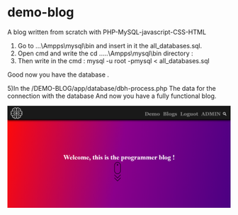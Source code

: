 # demo-blog
A blog written from scratch with PHP-MySQL-javascript-CSS-HTML 
1) Go to ...\Ampps\mysql\bin and insert in it the all_databases.sql.
2) Open cmd and write the
 cd .....\Ampps\mysql\bin directory :
4) Then write in the cmd :
 mysql -u root -pmysql < all_databases.sql
 
 Good now you have the database .
 
5)In the /DEMO-BLOG/app/database/dbh-process.php 
The data for the connection with the database
And now you have a fully functional blog.

![Alt text](https://raw.githubusercontent.com/the-alex-21/demo-blog/main/Screenshot%20(11).png "Intro-blog")
